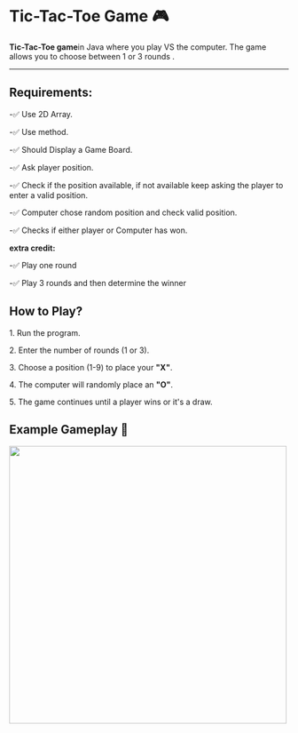 # Tic-Tac-Toe Game 🎮
<b>Tic-Tac-Toe game</b>in Java where you play VS the computer. The game allows you to choose between 1 or 3 rounds .

---
## Requirements:
<p>-✅ Use 2D Array.</p>
<p>-✅ Use method.</p>
<p>-✅ Should Display a Game Board.</p>
<p>-✅ Ask player position.</p>
<p>-✅ Check if the position available, if not available keep asking the player to enter a valid position.</p>
<p>-✅ Computer chose random position and check valid position.</p>
<p>-✅ Checks if either player or Computer has won.</p>
<p><b>extra credit:</b></p>
<p>-✅ Play one round</p>
<p>-✅ Play 3 rounds and then determine the winner</p>

## How to Play?
<p>1. Run the program.</p>
<p>2. Enter the number of rounds (1 or 3).</p>
<p>3. Choose a position (1-9) to place your <b>"X"</b>.</p>
<p>4. The computer will randomly place an <b>"O"</b>.</p>
<p>5. The game continues until a player wins or it's a draw.</p> 

##  Example Gameplay 🎥
<img src="https://github.com/user-attachments/assets/5fa2645b-e119-423e-a3b9-c9ebd344410c" width="500">






